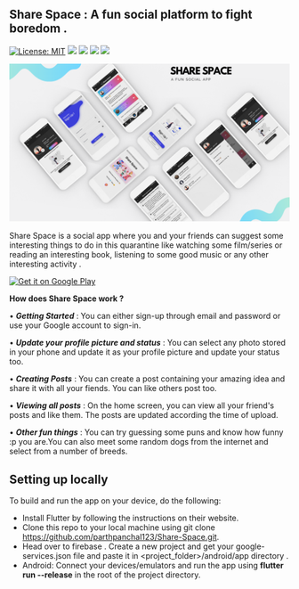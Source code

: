 ## Share Space : A fun social platform to fight boredom .

[![License: MIT](https://img.shields.io/badge/License-MIT-yellow.svg)](https://opensource.org/licenses/MIT)
![](https://img.shields.io/github/forks/parthpanchal123/Share-Space) 
![](https://img.shields.io/github/stars/parthpanchal123/Share-Space) 
![](https://img.shields.io/github/issues/parthpanchal123/Share-Space)
![](https://img.shields.io/badge/Made%20with-Flutter-blue)
 
![Graphic](https://github.com/parthpanchal123/Share-Space/blob/master/Screenshots/SHARE%20SPACE.png)

Share Space is a social app where you and your friends can suggest some interesting things to do in this quarantine like watching some film/series or reading an interesting book, listening to some good music or any other interesting activity .

<a href='https://play.google.com/store/apps/details?id=com.parthpanchal.sharespace&pcampaignid=pcampaignidMKT-Other-global-all-co-prtnr-py-PartBadge-Mar2515-1'><img alt='Get it on Google Play' src='https://play.google.com/intl/en_us/badges/static/images/badges/en_badge_web_generic.png' width=200 height=80/></a>

**How does Share Space work ?**

• **_Getting Started_** : You can either sign-up through email and password or use your Google account to sign-in.

• **_Update your profile picture and status_** : You can select any photo stored in your phone and update it as your profile picture and update your status too.

• **_Creating Posts_** : You can create a post containing your amazing idea and share it with all your fiends. You can like others post too.

• **_Viewing all posts_** : On the home screen, you can view all your friend's posts and like them. The posts are updated according the time of upload.

• **_Other fun things_** : You can try guessing some puns and know how funny :p you are.You can also meet some random dogs from the internet and select from a number of breeds.

## Setting up locally 

To build and run the app on your device, do the following:

* Install Flutter by following the instructions on their website.  
* Clone this repo to your local machine using git clone https://github.com/parthpanchal123/Share-Space.git.
* Head over to firebase . Create a new project and get your google-services.json file and paste it in <project_folder>/android/app directory .
* Android: Connect your devices/emulators and run the app using **flutter run --release**  in the root of the project directory.
